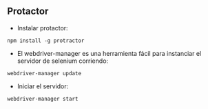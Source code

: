 ## Protactor

* Instalar protactor:
```
npm install -g protractor
```

* El webdriver-manager es una herramienta fácil para instanciar el servidor de selenium corriendo:
```
webdriver-manager update
```

* Iniciar el servidor:
```
webdriver-manager start
```










